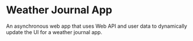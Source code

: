 # Weather Journal App
An asynchronous web app that uses Web API and user data to dynamically update the UI for a weather journal app.

